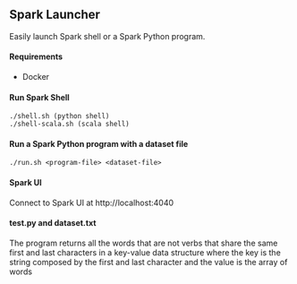 ## Spark Launcher

Easily launch Spark shell or a Spark Python program.

#### Requirements

- Docker

#### Run Spark Shell 

```
./shell.sh (python shell)
./shell-scala.sh (scala shell)
```

#### Run a Spark Python program with a dataset file

```
./run.sh <program-file> <dataset-file>
```

#### Spark UI

Connect to Spark UI at http://localhost:4040

#### test.py and dataset.txt

The program returns all the words that are not verbs that share the same first and last characters in a key-value data structure where the key is the string composed by the first and last character and the value is the array of words



